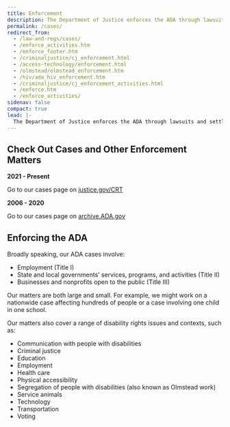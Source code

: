 ```yaml
---
title: Enforcement
description: The Department of Justice enforces the ADA through lawsuits and settlement agreements to achieve greater access, inclusion, and equal opportunity for people with disabilities.
permalink: /cases/
redirect_from:
  - /law-and-regs/cases/
  - /enforce_activities.htm
  - /enforce_footer.htm
  - /criminaljustice/cj_enforcement.html
  - /access-technology/enforcement.html
  - /olmstead/olmstead_enforcement.htm
  - /hiv/ada_hiv_enforcement.htm
  - /criminaljustice/cj_enforcement_activities.html
  - /enforce.htm
  - /enforce_activities/
sidenav: false
compact: true
lead: |-
  The Department of Justice enforces the ADA through lawsuits and settlement agreements to achieve greater access, inclusion, and equal opportunity for people with disabilities.
---
```

## Check Out Cases and Other Enforcement Matters

**2021 - Present**

Go to our cases page on [justice.gov/CRT](https://www.justice.gov/crt/disability-rights-cases)

**2006 - 2020**

Go to our cases page on [archive.ADA.gov](http://archive.ada.gov/enforce_current.htm)

## Enforcing the ADA

Broadly speaking, our ADA cases involve:

- Employment (Title I)
- State and local governments’ services, programs, and activities (Title II)
- Businesses and nonprofits open to the public (Title III)

Our matters are both large and small.  For example, we might work on a nationwide case affecting hundreds of people or a case involving one child in one school.

Our matters also cover a range of disability rights issues and contexts, such as:

- Communication with people with disabilities
- Criminal justice
- Education
- Employment
- Health care
- Physical accessibility
- Segregation of people with disabilities (also known as Olmstead work)
- Service animals
- Technology
- Transportation
- Voting
